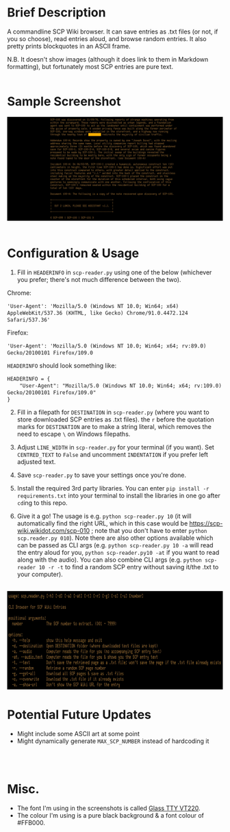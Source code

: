 #

# Brief Description
A commandline SCP Wiki browser. It can save entries as .txt files (or not, if you so choose), read entries aloud, and browse random entries. It also pretty prints blockquotes in an ASCII frame. 

N.B. It doesn't show images (although it does link to them in Markdown formatting), but fortunately most SCP entries are pure text. 
<br>
<br>

# Sample Screenshot
![ASCII Frame Blockquotes Sample.jpg](./Documentation%20Assets/ASCII%20Frame%20Blockquotes%20Sample.jpg)
<br>
<br>

# Configuration & Usage
1. Fill in `HEADERINFO` in `scp-reader.py` using one of the below (whichever you prefer; there's not much difference between the two).

Chrome: 
```
'User-Agent': 'Mozilla/5.0 (Windows NT 10.0; Win64; x64) AppleWebKit/537.36 (KHTML, like Gecko) Chrome/91.0.4472.124 Safari/537.36'
```

Firefox:
```
'User-Agent': 'Mozilla/5.0 (Windows NT 10.0; Win64; x64; rv:89.0) Gecko/20100101 Firefox/109.0
```

`HEADERINFO` should look something like:
```
HEADERINFO = {
    "User-Agent": "Mozilla/5.0 (Windows NT 10.0; Win64; x64; rv:109.0) Gecko/20100101 Firefox/109.0"
}
```

2. Fill in a filepath for `DESTINATION` in `scp-reader.py` (where you want to store downloaded SCP entries as .txt files). the `r` before the quotation marks for `DESTINATION` are to make a string literal, which removes the need to escape `\` on Windows filepaths.

3. Adjust `LINE_WIDTH` in `scp-reader.py` for your terminal (if you want). Set  `CENTRED_TEXT` to `False` and uncomment `INDENTATION` if you prefer left adjusted text.

4. Save `scp-reader.py` to save your settings once you're done.

5. Install the required 3rd party libraries. You can enter `pip install -r requirements.txt` into your terminal to install the libraries in one go after `cd`ing to this repo.

6. Give it a go! The usage is e.g. `python scp-reader.py 10` (it will automatically find the right URL, which in this case would be https://scp-wiki.wikidot.com/scp-010 ; note that you don't have to enter `python scp.reader.py 010`). Note there are also other options available which can be passed as CLI args (e.g. `python scp-reader.py 10 -a` will read the entry aloud for you, `python scp-reader.py10 -at` if you want to read along with the audio). You can also combine CLI args (e.g. `python scp-reader 10 -r -t` to find a random SCP entry without saving it/the .txt to your computer).
<br>
<img src="./Documentation Assets/CLI Args.jpg" height="230" alt="CLI Args.jpg">
<br>

# Potential Future Updates
- Might include some ASCII art at some point
- Might dynamically generate `MAX_SCP_NUMBER` instead of hardcoding it
<br>
<br>

# Misc.
- The font I'm using in the screenshots is called [Glass TTY VT220](https://github.com/svofski/glasstty).
- The colour I'm using is a pure black background & a font colour of #FFB000.
